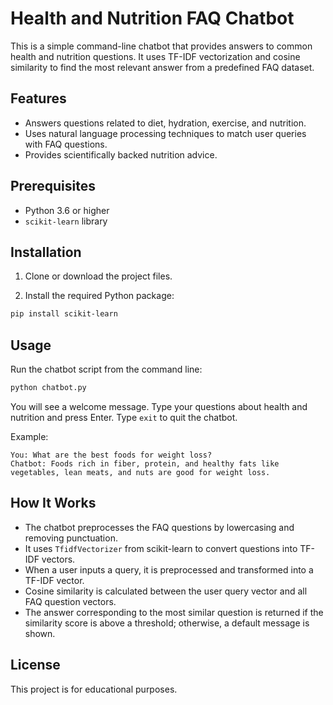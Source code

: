 # Health and Nutrition FAQ Chatbot

This is a simple command-line chatbot that provides answers to common health and nutrition questions. It uses TF-IDF vectorization and cosine similarity to find the most relevant answer from a predefined FAQ dataset.

## Features

- Answers questions related to diet, hydration, exercise, and nutrition.
- Uses natural language processing techniques to match user queries with FAQ questions.
- Provides scientifically backed nutrition advice.

## Prerequisites

- Python 3.6 or higher
- `scikit-learn` library

## Installation

1. Clone or download the project files.

2. Install the required Python package:

```bash
pip install scikit-learn
```

## Usage

Run the chatbot script from the command line:

```bash
python chatbot.py
```

You will see a welcome message. Type your questions about health and nutrition and press Enter. Type `exit` to quit the chatbot.

Example:

```
You: What are the best foods for weight loss?
Chatbot: Foods rich in fiber, protein, and healthy fats like vegetables, lean meats, and nuts are good for weight loss.
```

## How It Works

- The chatbot preprocesses the FAQ questions by lowercasing and removing punctuation.
- It uses `TfidfVectorizer` from scikit-learn to convert questions into TF-IDF vectors.
- When a user inputs a query, it is preprocessed and transformed into a TF-IDF vector.
- Cosine similarity is calculated between the user query vector and all FAQ question vectors.
- The answer corresponding to the most similar question is returned if the similarity score is above a threshold; otherwise, a default message is shown.

## License

This project is for educational purposes.

